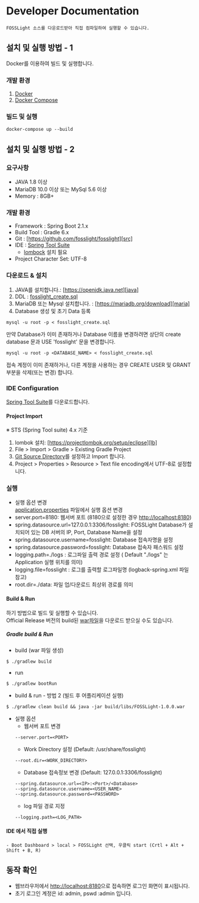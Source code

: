# Developer Documentation
```note
FOSSLight 소스를 다운로드받아 직접 컴파일하여 실행할 수 있습니다. 
```


## 설치 및 실행 방법 - 1
Docker를 이용하여 빌드 및 실행합니다.

### 개발 환경
1. [Docker][docker]
2. [Docker Compose][doccompose]

[docker]: https://docs.docker.com/engine/install/
[doccompose]: https://docs.docker.com/compose/install/

### 빌드 및 실행
```
docker-compose up --build
```

## 설치 및 실행 방법 - 2
### 요구사항
- JAVA 1.8 이상
- MariaDB 10.0 이상 또는 MySql 5.6 이상
- Memory : 8GB+

### 개발 환경
- Framework : Spring Boot 2.1.x
- Build Tool : Gradle 6.x
- Git : [https://github.com/fosslight/fosslight][src]
- IDE : [Spring Tool Suite][spring]
    - [lombock][lb] 설치 필요
- Project Character Set: UTF-8

### 다운로드 & 설치
1. JAVA를 설치합니다.: [https://openjdk.java.net][java]
2. DDL : [fosslight_create.sql][sql]
3. MariaDB 또는 Mysql 설치합니다. : [https://mariadb.org/download][maria]
4. Database 생성 및 초기 Data 등록
```
mysql -u root -p < fosslight_create.sql
```
만약 Database가 이미 존재하거나 Database 이름을 변경하려면 상단의 create database 문과 USE 'fosslight' 문을 변경합니다.
```
mysql -u root -p <DATABASE_NAME> < fosslight_create.sql
```
접속 계정이 이미 존재하거나, 다른 계정을 사용하는 경우 CREATE USER 및 GRANT 부분을 삭제(또는 변경) 합니다.


### IDE Configuration
[Spring Tool Suite][spring]를 다운로드합니다.  

#### Project Import
※ STS (Spring Tool suite) 4.x 기준
1. lombok 설치: [https://projectlombok.org/setup/eclipse][lb]
2. File > Import > Gradle > Existing Gradle Project
3. [Git Source Directory][git_repo]를 설정하고 Import 합니다.
4. Project > Properties > Resource > Text file encoding에서 UTF-8로 설정합니다.

[spring]: https://spring.io/tools
[lb]: https://projectlombok.org/setup/eclipse
[src]: https://github.com/fosslight/fosslight
[sql]: https://github.com/fosslight/fosslight/blob/main/db/initdb.d/fosslight_create.sql
[maria]: https://mariadb.org/download/
[java]: https://openjdk.java.net
[git_repo]: https://github.com/fosslight/fosslight

### 실행
- 실행 옵션 변경    
[application.properties][props] 파일에서 실행 옵션 변경
 - server.port=8180: 웹서버 포트 (8180으로 설정한 경우 [http://localhost:8180][local])
 - spring.datasource.url=127.0.0.1:3306/fosslight: FOSSLight Database가 설치되어 있는 DB 서버의 IP, Port, Database Name을 설정
 - spring.datasource.username=fosslight: Database 접속자명을 설정
 - spring.datasource.password=fosslight: Database 접속자 패스워드 설정
 - logging.path=./logs : 로그파일 출력 경로 설정 ( Default "./logs" 는 Application 실행 위치를 의미)
 - logging.file=fosslight : 로그를 출력할 로그파일명 (logback-spring.xml 파일 참고)
 - root.dir=./data: 파일 업/다운로드 최상위 경로를 의미

[props]: https://github.com/fosslight/fosslight/blob/main/src/main/resources/application.properties

#### Build & Run
하기 방법으로 빌드 및 실행할 수 있습니다.     
Official Release 버전의 build된 [war파일][war]을 다운로드 받으실 수도 있습니다.

[war]: https://github.com/fosslight/fosslight/releases

##### Gradle build & Run
- build (war 파일 생성)
```
$ ./gradlew build
```
- run
```
$ ./gradlew bootRun
```
- build & run - 방법 2 (빌드 후 어플리케이션 실행)
```
$ ./gradlew clean build && java -jar build/libs/FOSSLight-1.0.0.war
```

   -   실행 옵션
        - 웹서버 포트 변경
        ```
        --server.port=<PORT>
        ```
        - Work Directory 설정 (Default: /usr/share/fosslight)
        ```
        --root.dir=<WORK_DIRECTORY>
        ```
        - Database 접속정보 변경 (Default: 127.0.0.1:3306/fosslight)
        ```
        --spring.datasource.url=<IP>:<Port>/<Database>
        --spring.datasource.username=<USER_NAME>
        --spring.datasource.password=<PASSWORD>
        ```
        - log 파일 경로 지정
        ```
        --logging.path=<LOG_PATH>
        ```


#### IDE 에서 직접 실행
    - Boot Dashboard > local > FOSSLight 선택, 우클릭 start (Crtl + Alt + Shift + B, R)


## 동작 확인
- 웹브라우저에서 [http://localhost:8180][local]으로 접속하면 로그인 화면이 표시됩니다.
- 초기 로그인 계정은 id: admin, pswd :admin 입니다.

[local]: http://localhost:8180
